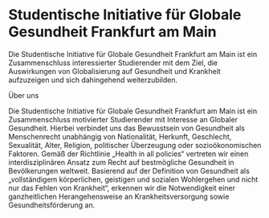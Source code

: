 # Studentische Initiative für Globale Gesundheit Frankfurt am Main
Die Studentische Initiative für Globale Gesundheit Frankfurt am Main ist ein Zusammenschluss interessierter Studierender mit dem Ziel, die Auswirkungen von Globalisierung auf Gesundheit und Krankheit aufzuzeigen und sich dahingehend weiterzubilden.

Über uns

Die Studentische Initiative für Globale Gesundheit Frankfurt am Main ist ein Zusammenschluss motivierter Studierender mit Interesse an Globaler Gesundheit. Hierbei verbindet uns das Bewusstsein von Gesundheit als Menschenrecht unabhängig von Nationalität, Herkunft, Geschlecht, Sexualität, Alter, Religion, politischer Überzeugung oder sozioökonomischen Faktoren. Gemäß der Richtlinie „Health in all policies“ vertreten wir einen interdisziplinären Ansatz zum Recht auf bestmögliche Gesundheit in Bevölkerungen weltweit. Basierend auf der Definition von Gesundheit als „vollständigem körperlichen, geistigen und sozialen Wohlergehen und nicht nur das Fehlen von Krankheit“, erkennen wir die Notwendigkeit einer ganzheitlichen Herangehensweise an Krankheitsversorgung sowie Gesundheitsförderung an.

